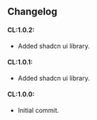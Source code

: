 ## Changelog

#### CL:1.0.2:
- Added shadcn ui library.

#### CL:1.0.1:
- Added shadcn ui library.

#### CL:1.0.0:
- Initial commit.